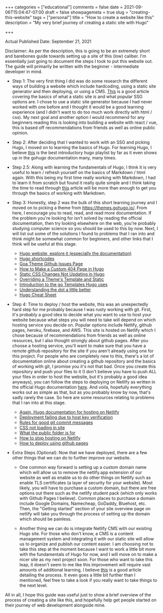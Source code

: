+++
categories = ["educational"]
comments = false
date = 2021-09-06T15:04:47-07:00
draft = false
showpagemeta = true
slug = "creating-this-website"
tags = ["personal"]
title = "How to create a website like this"
description = "My very brief journey of creating a static site with Hugo"

+++

Actual Published Date: September 21, 2021

Disclaimer: As per the description, this is going to be an extremely short and barebones guide towards setting up a site of this (low) caliber. I'm essentially just going to document the steps I took to put this website out. The guide will primarily be written with the  beginner - intermediate developer in mind.

- Step 1: The very first thing I did was do some research the different ways of building a website which include hardcoding, using a    static site generator and then deploying, or using a CMS. [This](https://theunlikelydeveloper.com/build-a-static-website/) is a good article covering the basics of what a static site is and what popular SSG options are. I chose to use a static site generator because I had never worked with one before and I thought it would be a good learning experience (and I didn't want to do too much work directly with html / css). My next goal and another option I would recommend for any beginners reading this is looking into building a website with react / vue, this is based off recommendations from friends as well as online public opinion. 

- Step 2: After deciding that I wanted to work with an SSG and picking Hugo, I moved on to learning the basics of Hugo. For learning Hugo, I believe [this](https://www.youtube.com/watch?v=qtIqKaDlqXo&list=PLLAZ4kZ9dFpOnyRlyS-liKL5ReHDcj4G3) is the best introductory hugo playlist by far as it even shows up in the gohugo documentation many, many times. 

- Step 2.5: Along with learning the fundamentals of Hugo, I think it is very useful to learn / refresh yourself on the basics of Markdown / html again. With this being my first time really working with Markdown, I had to learn it from scratch but found it really quite simple and I think taking the time to read through [this](https://daringfireball.net/projects/markdown/syntax) article will be more than enough to get you through the basics of working with Markdown.

- Step 3: Honestly, step 2 was the bulk of this short learning journey and I moved on to picking a theme from <https://themes.gohugo.io/>. From here, I encourage you to read, read, and read more documentation. If the problem you're looking for isn't solved by reading the official documentation, then try looking elsewhere on the web, you're probably studying computer science so you should be used to this by now. Next, I will list out some of the solutions I found to problems that I ran into and think might be somewhat common for beginners, and other links that I think will be useful at this stage. 
    - [Hugo website, explore it (especially the documentation)](https://gohugo.io/)
    - [Hugo shortcodes](https://gohugo.io/content-management/shortcodes/)
    - [Goa Theme Github Issues Page](https://github.com/kaapiandcode/hugo-goa/issues?page=1&q=is%3Aissue+is%3Aclosed)
    - [How to Make a Custom 404 Page in Hugo](https://stackoverflow.com/questions/53142088/how-to-make-hugo-server-use-custom-404-html)
    - [Static CSS Changes Not Updating in Hugo](https://discourse.gohugo.io/t/static-css-changes-no-updating-browser-cache-with-hugo-serve/16169)
    - [Overriding a Theme's Template and Static](https://gohugobrasil.Netlify.app/themes/customizing/)
    - [Introduction to the go Templates Hugo uses](https://gohugo.io/templates/introduction/)
    - [Understanding the dot a little better](https://www.smashingmagazine.com/2021/02/context-variables-hugo-static-site-generator/)
    - [Hugo Cheat Sheet](https://www.git-tower.com/learn/cheat-sheets/hugo/)

- Step 4: Time to deploy / host the website, this was an unexpectedly hard step for me probably because I was rusty working with git. First, it's probably a good idea to decide what you want to use to host your website because what steps you will need to take will depend on which hosting service you decide on. Popular options include Netlify, github pages, heroku, firebase, and AWS. This site is hosted on Netlify which I chose because of recommendations from friends as well as online resources, but I also thought strongly about github pages. After you choose a hosting service, you'll want to make sure that you have a remote github repository for the site if you aren't already using one for this project. For people who are completely new to this, there's a lot of documentation online about creating a github repository and the basics of working with git, I promise you it's not that bad. Once you create this repository and push your files to it (I don't believe you have to push ALL your files in order to host the website, but it's probably a good idea anyways), you can follow the steps to deploying on Netlify as written in the official Hugo documentation [here](https://gohugo.io/hosting-and-deployment/hosting-on-Netlify/). And voila, hopefully everything works out as simple as that, but as you probably know by now, that's sadly rarely the case. So here are some resources relating to problems that I ran into at this stage.
    - [Again, Hugo documentation for hosting on Netlify](https://gohugo.io/hosting-and-deployment/hosting-on-Netlify/)
    - [Deployment failing due to host key verification](https://answers.Netlify.com/t/hugo-site-deployment-failed-due-to-host-key-verification/783/4)
    - [Rules for good git commit messages](https://chris.beams.io/posts/git-commit/)
    - [CSS not loading in site](https://answers.Netlify.com/t/css-not-loading/17773/4)
    - [What the public folder is for](https://discourse.gohugo.io/t/why-is-there-a-public-folder/27979/5)
    - [How to stop hosting on Netlify](https://docs.Netlify.com/configure-builds/stop-or-activate-builds/)
    - [How to deploy using github pages](https://levelup.gitconnected.com/build-a-personal-website-with-github-pages-and-hugo-6c68592204c7)     

- Extra Steps (Optional): Now that we have deployed, there are a few other things that we can do to further improve our website. 
    - One common way forward is setting up a custom domain name which will allow us to remove the netlify.app extension of our website as well as enable us to do other things on Netlify such as enable TLS certificates (a layer of security for your website). Most likely, you will have to purchase a custom domain, but there are free options out there such as the netlify student pack (which only works with Github Pages I believe). Common places to purchase a domain include Google Domains, Namecheap, GoDaddy, Bluehost, etc. Then, the "Getting started" section of your site overview page on netlify will take you through the process of setting up the domain which should be painless. 

    - Another thing we can do is integrate Netlify CMS with our existing Hugo site. For those who don't know, a CMS is a content management system and integrating it with our static site will allow us to organize and publish our content easier. I am choosing not to take this step at the moment because I want to work a little bit more with the fundamentals of Hugo for now, and I will move on to make a nicer site as my next project soon. For those who want to take this leap, it doesn't seem to me like this improvement will require vast amounts of additional learning, I believe [this](https://dev.to/howtocode_io/how-to-build-a-jamstack-blog-with-hugo-netlify-cms-and-zapier-14dc) is a good article detailing the process. It even goes a little bit further than I mentioned, feel free to take a look if you really want to take things to the next level. 

All in all, I hope this guide was useful just to show a brief overview of the process of creating a site like this, and hopefully help get people started on their journey of web development alongside mine.